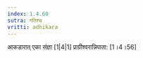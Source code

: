 ```yaml
---
index: 1.4.60
sutra: गतिश्च
vritti: adhikara
---
```


 आकडारात् एका संज्ञा [1|4|1]  प्राग्रीश्वरान्निपाता: [1।4।56] 
